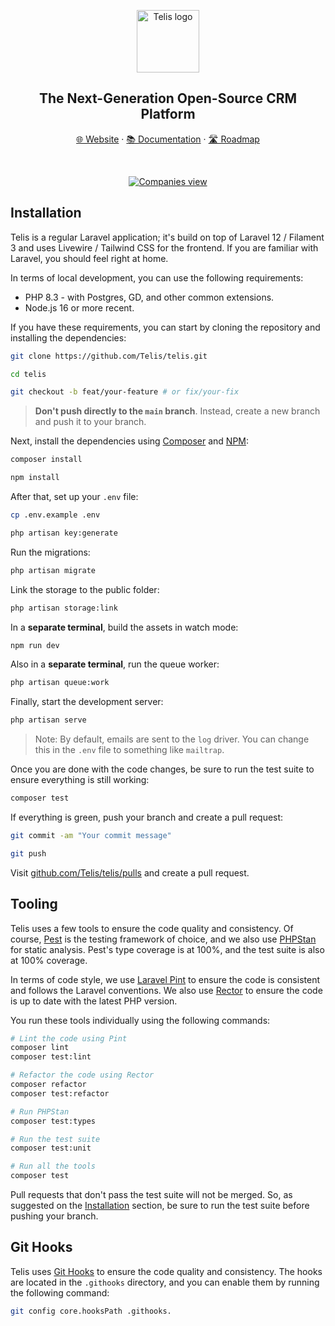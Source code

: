 <p align="center">
  <a href="https://telis.dev">
    <img src="https://telis.dev/telis-logo.svg" width="100px" alt="Telis logo" />
  </a>
</p>

<h2 align="center" >The Next-Generation Open-Source CRM Platform</h3>

<p align="center"><a href="https://telis.dev">🌐 Website</a> · <a href="https://telis.dev/developers">📚 Documentation</a> · <a href="https://github.com/orgs/Telis/projects/1/views/1">🛣️ Roadmap </a>
<p>
<br />


<p align="center">
  <a href="https://www.telis.dev">
    <picture>
      <source media="(prefers-color-scheme: dark)" srcset="https://telis.dev/images/app-preview.png?a=1">
      <source media="(prefers-color-scheme: light)" srcset="https://telis.dev/images/app-preview.png?a=1">
      <img src="https://telis.dev/images/app-preview.png?a=1" alt="Companies view" />
    </picture>
  </a>
</p>

## Installation

Telis is a regular Laravel application; it's build on top of Laravel 12 / Filament 3 and uses Livewire / Tailwind
CSS for the frontend. If you are familiar with Laravel, you should feel right at home.

In terms of local development, you can use the following requirements:

- PHP 8.3 - with Postgres, GD, and other common extensions.
- Node.js 16 or more recent.

If you have these requirements, you can start by cloning the repository and installing the dependencies:

```bash
git clone https://github.com/Telis/telis.git

cd telis

git checkout -b feat/your-feature # or fix/your-fix
```

> **Don't push directly to the `main` branch**. Instead, create a new branch and push it to your branch.

Next, install the dependencies using [Composer](https://getcomposer.org) and [NPM](https://www.npmjs.com):

```bash
composer install

npm install
```

After that, set up your `.env` file:

```bash
cp .env.example .env

php artisan key:generate
```

Run the migrations:

```bash
php artisan migrate
```

Link the storage to the public folder:

```bash
php artisan storage:link
```

In a **separate terminal**, build the assets in watch mode:

```bash
npm run dev
```

Also in a **separate terminal**, run the queue worker:

```bash
php artisan queue:work
```

Finally, start the development server:

```bash
php artisan serve
```

> Note: By default, emails are sent to the `log` driver. You can change this in the `.env` file to something like
`mailtrap`.

Once you are done with the code changes, be sure to run the test suite to ensure everything is still working:

```bash
composer test
```

If everything is green, push your branch and create a pull request:

```bash
git commit -am "Your commit message"

git push
```

Visit [github.com/Telis/telis/pulls](https://github.com/Telis/telis/pulls) and create a pull request.

## Tooling

Telis uses a few tools to ensure the code quality and consistency. Of course, [Pest](https://pestphp.com) is the
testing framework of choice, and we also use [PHPStan](https://phpstan.org) for static analysis. Pest's type coverage is
at 100%, and the test suite is also at 100% coverage.

In terms of code style, we use [Laravel Pint](https://laravel.com/docs/12.x/pint) to ensure the code is consistent and
follows the Laravel conventions. We also use [Rector](https://getrector.org) to ensure the code is up to date with the
latest PHP version.

You run these tools individually using the following commands:

```bash
# Lint the code using Pint
composer lint
composer test:lint

# Refactor the code using Rector
composer refactor
composer test:refactor

# Run PHPStan
composer test:types

# Run the test suite
composer test:unit

# Run all the tools
composer test
```

Pull requests that don't pass the test suite will not be merged. So, as suggested on the [Installation](#installation)
section, be sure to run the test suite before pushing your branch.

## Git Hooks

Telis uses [Git Hooks](https://git-scm.com/book/en/v2/Customizing-Git-Git-Hooks) to ensure the code quality and
consistency. The hooks are located in the `.githooks` directory, and you can enable them by running the following
command:

```bash
git config core.hooksPath .githooks.
```
